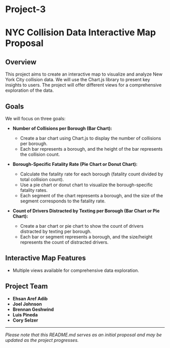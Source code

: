 # Project-3

# NYC Collision Data Interactive Map Proposal

## Overview
This project aims to create an interactive map to visualize and analyze New York City collision data. We will use the Chart.js library to present key insights to users. The project will offer different views for a comprehensive exploration of the data.

## Goals
We will focus on three goals:

- **Number of Collisions per Borough (Bar Chart):**
  - Create a bar chart using Chart.js to display the number of collisions per borough.
  - Each bar represents a borough, and the height of the bar represents the collision count.

- **Borough-Specific Fatality Rate (Pie Chart or Donut Chart):**
  - Calculate the fatality rate for each borough (fatality count divided by total collision count).
  - Use a pie chart or donut chart to visualize the borough-specific fatality rates.
  - Each segment of the chart represents a borough, and the size of the segment corresponds to the fatality rate.

- **Count of Drivers Distracted by Texting per Borough (Bar Chart or Pie Chart):**
  - Create a bar chart or pie chart to show the count of drivers distracted by texting per borough.
  - Each bar or segment represents a borough, and the size/height represents the count of distracted drivers.

## Interactive Map Features
- Multiple views available for comprehensive data exploration.

## Project Team
- **Ehsan Aref Adib**
- **Joel Johnson**
- **Brennan Geshwind**
- **Luis Pineda**
- **Cory Selzer**

---

*Please note that this README.md serves as an initial proposal and may be updated as the project progresses.*
